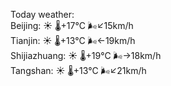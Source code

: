Today weather:  
Beijing: ☀️   🌡️+17°C 🌬️↙15km/h  
Tianjin: ☀️   🌡️+13°C 🌬️←19km/h  
Shijiazhuang: ☀️   🌡️+19°C 🌬️→18km/h  
Tangshan: ☀️   🌡️+13°C 🌬️↙21km/h  
